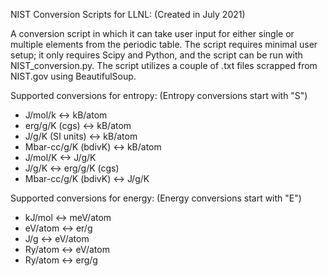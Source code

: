 NIST Conversion Scripts for LLNL: (Created in July 2021)

A conversion script in which it can take user input for either single or multiple elements from the periodic table. The script requires minimal user setup; it only requires Scipy and Python, and the script can be run with NIST_conversion.py. The script utilizes a couple of .txt files scrapped from NIST.gov using BeautifulSoup.

Supported conversions for entropy: (Entropy conversions start with "S")
- J/mol/k <-> kB/atom
- erg/g/K (cgs) <-> kB/atom
- J/g/K (SI units) <-> kB/atom
- Mbar-cc/g/K (bdivK) <-> kB/atom
- J/mol/K <-> J/g/K
- J/g/K <-> erg/g/K (cgs)
- Mbar-cc/g/K (bdivK) <-> J/g/K


Supported conversions for energy: (Energy conversions start with "E")
- kJ/mol <-> meV/atom   
- eV/atom <-> er/g
- J/g <-> eV/atom
- Ry/atom <-> eV/atom
- Ry/atom <-> erg/g

